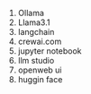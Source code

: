1. Ollama
2. Llama3.1
3. langchain
4. crewai.com
5. jupyter notebook
6. llm studio
7. openweb ui
8. huggin face
